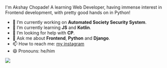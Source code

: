 

I'm Akshay Chopade! A learning Web Developer, having immense interest in Frontend development, with pretty good hands on in Python!

- 🔭 I’m currently working on <b>Automated Society Security System</b>.
- 🌱 I’m currently learning <b>JS</b> and <b>Kotlin</b>.
- 🤔 I’m looking for help with <b>CP</b>.
- 💬 Ask me about <b>Frontend</b>, <b>Python</b> and <b>Django</b>.
- 📫 How to reach me: <a href="https://www.instagram.com/akshay.chopade2/">my instagram</a>
- 😄 Pronouns: he/him
<img src="https://github-readme-stats.vercel.app/api?username=akshay399&&show_icons=true&title_color=ffffff&icon_color=bb2acf&text_color=daf7dc&bg_color=151515">
